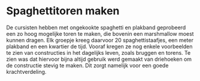 # Spaghettitoren maken
De cursisten hebben met ongekookte spaghetti en plakband geprobeerd een zo hoog mogelijke toren te maken, die bovenin een marshmallow moest kunnen dragen. Elk groepje kreeg daarvoor 20 spaghettistaafjes, een meter plakband en een kwartier de tijd. Vooraf kregen ze nog enkele voorbeelden te zien van constructies in het dagelijks leven, zoals bruggen en torens. Te zien was dat hiervoor bijna altijd gebruik werd gemaakt van driehoeken om de constructie stevig te maken. Dit zorgt namelijk voor een goede krachtverdeling.
